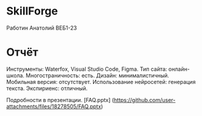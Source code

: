 # SkillForge
Работин Анатолий ВЕБ1-23
# Отчёт
Инструменты: Waterfox, Visual Studio Code, Figma.
Тип сайта: онлайн-школа.
Многостраничность: есть.
Дизайн: минималистичный.
Мобильная версия: отсутствует.
Использование нейросетей: генерация текста.
Экспириенс: отличный.

Подробности в презентации.
[FAQ.pptx]
(https://github.com/user-attachments/files/18278505/FAQ.pptx)
